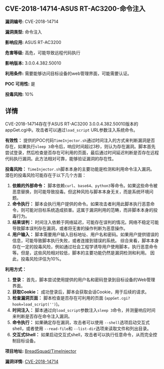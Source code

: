 ## CVE-2018-14714-ASUS RT-AC3200-命令注入

**漏洞编号:** CVE-2018-14714

**漏洞类型:** 命令注入

**影响应用:** ASUS RT-AC3200

**危害等级:** 高危，可能导致远程代码执行

**影响版本:** 3.0.0.4.382.50010

**利用条件:** 需要能够访问目标设备的web管理界面，可能需要认证。

**POC 可用性:** 是

**投毒风险:** 10%

## 详情

CVE-2018-14714存在于ASUS RT-AC3200 3.0.0.4.382.50010版本的appGet.cgi中。攻击者可以通过`load_script` URL参数注入系统命令。 

**有效性：** 
提供的POC代码`TimeInjector.sh`通过时间注入的方式来判断漏洞是否存在，如果执行`sleep 3`命令后，响应时间超过3秒，则认为存在漏洞。脚本首先尝试登录，然后检查是否存在可利用的页面，最后通过时间延迟判断是否存在远程代码执行漏洞。此方法相对可靠，能够验证漏洞的存在性。

**投毒风险：** 
`TimeInjector.sh`脚本本身的主要功能是检测和利用命令注入漏洞。 潜在的投毒风险可能存在于以下几个方面：

1.  **依赖的外部命令：** 脚本依赖`curl`、`base64`、`python3`等命令。如果这些命令被恶意替换，则可能导致投毒。但这种风险与脚本本身无关，而是系统环境问题。
2.  **命令执行：** 脚本会执行用户提供的命令。如果攻击者利用此脚本执行恶意命令，则可能对目标系统造成损害。这属于漏洞利用的范畴，而非脚本本身的投毒行为。
3.  **结果误判：** 时间注入依赖于网络延迟，可能存在误判的情况。网络不稳定可能导致脚本误判存在漏洞，或者将无害的操作判断为恶意操作。
4. **用户输入：** 脚本需要用户输入目标地址、用户名和密码。如果用户提供错误的信息，可能导致脚本执行失败，或者连接到错误的系统。
综合来看，脚本本身存在一定的投毒风险，例如通过社会工程学诱导用户使用脚本，执行恶意命令等。但是，这些风险相对较低，脚本的主要功能仍然是漏洞检测和利用。 因此，投毒风险评估为10%。

**利用方式：** 
1.  **登录：** 首先，脚本尝试使用提供的用户名和密码登录到目标设备的Web管理界面。
2.  **获取Cookie：** 成功登录后，脚本会获取会话Cookie，用于后续的请求。
3.  **检查漏洞页面：** 脚本检查是否存在可利用的页面 (`appGet.cgi?hook=load_script('')`)。
4.  **时间注入：** 脚本通过向`load_script`参数注入`sleep 3`命令，并测量响应时间来判断是否存在命令注入漏洞。
5.  **命令执行：** 如果确定存在漏洞，攻击者可以使用 `--shell`选项启动交互式shell，或者使用 `--read-file`和 `--list-dir`选项来读取文件和列出目录。
6.  **交互式Shell：**  如果启动交互式shell，攻击者可以执行任意命令，从而完全控制目标设备。

**项目地址:** [BreadSquad/TimeInjector](https://github.com/BreadSquad/TimeInjector)

**漏洞详情:** [CVE-2018-14714](https://nvd.nist.gov/vuln/detail/CVE-2018-14714)